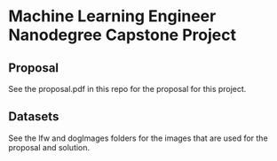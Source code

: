 # Machine Learning Engineer Nanodegree Capstone Project

## Proposal
See the proposal.pdf in this repo for the proposal for this project.

## Datasets
See the lfw and dogImages folders for the images that are used for the proposal and solution.
